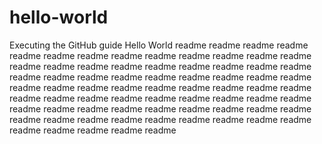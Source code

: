 # hello-world
Executing the GitHub guide Hello World
readme readme readme readme readme readme readme readme readme readme readme readme readme readme readme readme readme readme readme readme readme readme readme readme readme readme readme readme readme readme readme readme readme readme readme readme readme readme readme readme readme readme readme readme readme readme readme readme readme readme readme readme readme readme readme readme readme readme readme readme readme readme readme readme readme readme readme readme readme readme readme readme 
